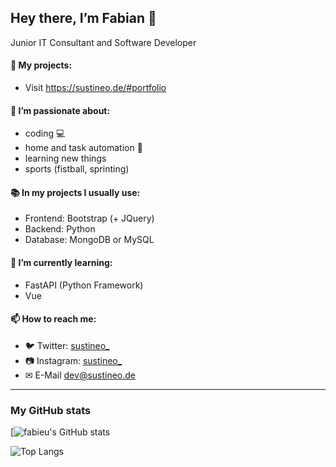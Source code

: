 <!-- **fabieu/fabieu** is a ✨ _special_ ✨ repository because its `README.md` (this file) appears on your GitHub profile. -->

## Hey there, I’m Fabian 👋
Junior IT Consultant and Software Developer

#### 🔭 My projects:
- Visit https://sustineo.de/#portfolio

#### 💙 I’m passionate about:
- coding 💻
- home and task automation 📰
- learning new things
- sports (fistball, sprinting)

#### 📚 In my projects I usually use:
- Frontend: Bootstrap (+ JQuery)
- Backend:  Python
- Database: MongoDB or MySQL

#### 🔎 I’m currently learning:
- FastAPI (Python Framework)
- Vue

#### 📫 How to reach me:
- 🐦 Twitter: [sustineo_](https://twitter.com/sustineo_)  
- 📷 Instagram: [sustineo_](https://instagram.com/sustineo_)
- ✉ E-Mail [dev@sustineo.de](mailto:dev@sustineo.de)

---

### My GitHub stats
[![fabieu's GitHub stats](https://github-readme-stats.vercel.app/api?username=fabieu&show_icons=true&title_color=fff&icon_color=79ff97&text_color=9f9f9f&bg_color=151515)

![Top Langs](https://github-readme-stats.vercel.app/api/top-langs/?username=fabieu&layout=compact&title_color=fff&icon_color=79ff97&text_color=9f9f9f&bg_color=151515)
